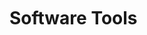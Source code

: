 [comment]: <> (without this comment hugo fails)

<div style="margin-top: 50px;">
    <h1> Software Tools </h1>
</div>
